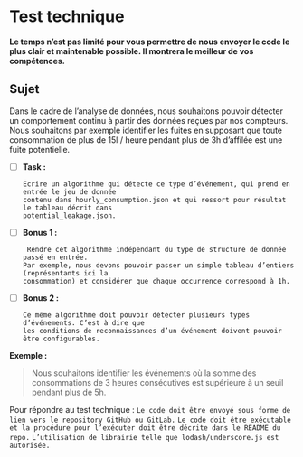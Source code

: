 # Test technique

**Le temps n’est pas limité pour vous permettre de nous envoyer le code le plus clair et
maintenable possible. Il montrera le meilleur de vos compétences.**

## Sujet

Dans le cadre de l’analyse de données, nous souhaitons pouvoir détecter un comportement
continu à partir des données reçues par nos compteurs.
Nous souhaitons par exemple identifier les fuites en supposant que toute consommation de
plus de 15l / heure pendant plus de 3h d’affilée est une fuite potentielle.

- [ ] **Task :**

      Ecrire un algorithme qui détecte ce type d’événement, qui prend en entrée le jeu de donnée
      contenu dans hourly_consumption.json et qui ressort pour résultat le tableau décrit dans
      potential_leakage.json.

- [ ] **Bonus 1 :**
        
       Rendre cet algorithme indépendant du type de structure de donnée passé en entrée.
      Par exemple, nous devons pouvoir passer un simple tableau d’entiers (représentants ici la
      consommation) et considérer que chaque occurrence correspond à 1h.
- [ ] **Bonus 2 :**

      Ce même algorithme doit pouvoir détecter plusieurs types d’événements. C’est à dire que
      les conditions de reconnaissances d’un événement doivent pouvoir être configurables.

**Exemple :**

> Nous souhaitons identifier les événements où la somme des consommations de 3 heures
> consécutives est supérieure à un seuil pendant plus de 5h.

Pour répondre au test technique :
`Le code doit être envoyé sous forme de lien vers le repository GitHub ou GitLab.`
`Le code doit être exécutable et la procédure pour l’exécuter doit être décrite dans le README du repo.`
`L’utilisation de librairie telle que lodash/underscore.js est autorisée.`
